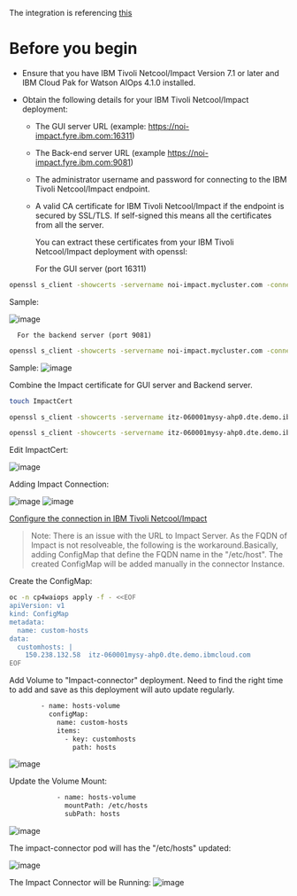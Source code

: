 The integration is referencing [this](https://www.ibm.com/docs/en/cloud-paks/cloud-pak-watson-aiops/4.1.0?topic=integrations-tivoli-netcoolimpact-connections)

# Before you begin

- Ensure that you have IBM Tivoli Netcool/Impact Version 7.1 or later and IBM Cloud Pak for Watson AIOps 4.1.0 installed.

- Obtain the following details for your IBM Tivoli Netcool/Impact deployment:

    - The GUI server URL (example: https://noi-impact.fyre.ibm.com:16311)

    - The Back-end server URL (example https://noi-impact.fyre.ibm.com:9081)

    - The administrator username and password for connecting to the IBM Tivoli Netcool/Impact endpoint.

    - A valid CA certificate for IBM Tivoli Netcool/Impact if the endpoint is secured by SSL/TLS. If self-signed this means all the certificates from all the server.

      You can extract these certificates from your IBM Tivoli Netcool/Impact deployment with openssl:

      For the GUI server (port 16311)
```sh
openssl s_client -showcerts -servername noi-impact.mycluster.com -connect noi-impact.mycluster.com:16311 </dev/null
```

Sample:      

<picture>
  <img alt="image" src="./assets/images/CertExtraction.png">
</picture>

      For the backend server (port 9081)
```sh
openssl s_client -showcerts -servername noi-impact.mycluster.com -connect noi-impact.mycluster.com:9081 </dev/null
```

Sample:
<picture>
  <img alt="image" src="./assets/images/CertExtraction2.png">
</picture>


Combine the Impact certificate for GUI server and Backend server.

```sh
touch ImpactCert
```

```sh
openssl s_client -showcerts -servername itz-060001mysy-ahp0.dte.demo.ibmcloud.com -connect itz-060001mysy-ahp0.dte.demo.ibmcloud.com:16311 < /dev/null >> ImpactCert

openssl s_client -showcerts -servername itz-060001mysy-ahp0.dte.demo.ibmcloud.com -connect itz-060001mysy-ahp0.dte.demo.ibmcloud.com:9081 < /dev/null >> ImpactCert
```

Edit ImpactCert:

<picture>
  <img alt="image" src="./assets/images/CombineCert.png">
</picture>

Adding Impact Connection:


<picture>
  <img alt="image" src="./assets/images/AddImpactConnection.png">
</picture>

<picture>
  <img alt="image" src="./assets/images/Done.png">
</picture>

[Configure the connection in IBM Tivoli Netcool/Impact](https://www.ibm.com/docs/en/cloud-paks/cloud-pak-watson-aiops/4.1.0?topic=connections-configuring-connection-in-tivoli-netcoolimpact)

> Note: There is an issue with the URL to Impact Server. As the FQDN of Impact is not resolveable, the following is the workaround.Basically, adding ConfigMap that define the FQDN name in the "/etc/host". The created ConfigMap will be added manually in the connector Instance.

Create the ConfigMap:

```sh
oc -n cp4waiops apply -f - <<EOF
apiVersion: v1
kind: ConfigMap
metadata:
  name: custom-hosts
data:
  customhosts: |
    150.238.132.58  itz-060001mysy-ahp0.dte.demo.ibmcloud.com
EOF
```

Add Volume to "Impact-connector" deployment. Need to find the right time to add and save as this deployment will auto update regularly.

```sh
        - name: hosts-volume
          configMap:
            name: custom-hosts
            items:
              - key: customhosts
                path: hosts
```

<picture>
  <img alt="image" src="./assets/images/UpdateVolume.png">
</picture>


Update the Volume Mount:

```sh
            - name: hosts-volume
              mountPath: /etc/hosts
              subPath: hosts
```

<picture>
  <img alt="image" src="./assets/images/VolumeMount.png">
</picture>

The impact-connector pod will has the "/etc/hosts" updated:

<picture>
  <img alt="image" src="./assets/images/hostsatPod.png">
</picture>


The Impact Connector will be Running:
<picture>
  <img alt="image" src="./assets/images/ImpactConnectorRunning.png">
</picture>


